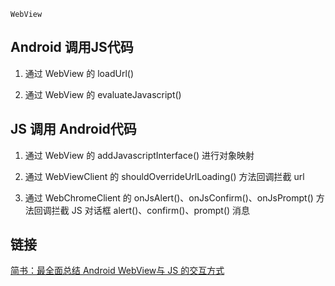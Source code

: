 `WebView`

## Android 调用JS代码

1. 通过 WebView 的 loadUrl()

2. 通过 WebView 的 evaluateJavascript()


## JS 调用 Android代码

1. 通过 WebView 的 addJavascriptInterface() 进行对象映射

2. 通过 WebViewClient 的 shouldOverrideUrlLoading() 方法回调拦截 url

3. 通过 WebChromeClient 的 onJsAlert()、onJsConfirm()、onJsPrompt() 方法回调拦截 JS 对话框 alert()、confirm()、prompt() 消息

## 链接
[简书：最全面总结 Android WebView与 JS 的交互方式](https://www.jianshu.com/p/345f4d8a5cfa)


